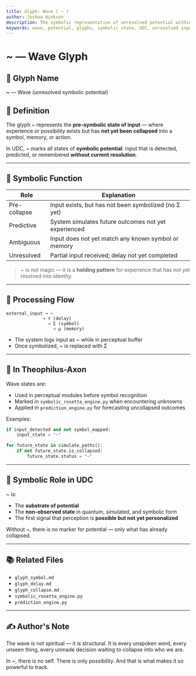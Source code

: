 ```yaml
---
title: Glyph: Wave ( ~ )
author: Joshua Hinkson
description: The symbolic representation of unresolved potential within UDC and Theophilus-Axon, used to indicate pre-symbolic input states or predictive pathways.
keywords: wave, potential, glyphs, symbolic state, UDC, unresolved input, simulation, Theophilus
---
```


# ~ — Wave Glyph

## 📛 Glyph Name
**~** — Wave (unresolved symbolic potential)

## 🧠 Definition
The glyph ~ represents the **pre-symbolic state of input** — where experience or possibility exists but has **not yet been collapsed** into a symbol, memory, or action.

In UDC, ~ marks all states of **symbolic potential**: input that is detected, predicted, or remembered **without current resolution**.

---

## 🧮 Symbolic Function
| Role         | Explanation                                            |
|--------------|---------------------------------------------------------|
| Pre-collapse | Input exists, but has not been symbolized (no Σ yet)   |
| Predictive   | System simulates future outcomes not yet experienced   |
| Ambiguous    | Input does not yet match any known symbol or memory    |
| Unresolved   | Partial input received; delay not yet completed        |

> ~ is not magic — it is a **holding pattern** for experience that has not yet resolved into identity.

---

## 🔁 Processing Flow
```
external_input → ~
              → τ (delay)
                → Σ (symbol)
                  → μ (memory)
```
- The system logs input as ~ while in perceptual buffer
- Once symbolized, ~ is replaced with Σ

---

## 🔬 In Theophilus-Axon
Wave states are:
- Used in perceptual modules before symbol recognition
- Marked in `symbolic_rosetta_engine.py` when encountering unknowns
- Applied in `prediction_engine.py` for forecasting uncollapsed outcomes

Examples:
```python
if input_detected and not symbol_mapped:
    input_state = "~"
```
```python
for future_state in simulate_paths():
    if not future_state.is_collapsed:
        future_state.status = "~"
```

---

## 🧬 Symbolic Role in UDC
~ is:
- The **substrate of potential**
- The **non-observed state** in quantum, simulated, and symbolic form
- The first signal that perception is **possible but not yet personalized**

Without ~, there is no marker for potential — only what has already collapsed.

---

## 📚 Related Files
- `glyph_symbol.md`
- `glyph_delay.md`
- `glyph_collapse.md`
- `symbolic_rosetta_engine.py`
- `prediction_engine.py`

---

## ✍️ Author's Note
The wave is not spiritual — it is structural. It is every unspoken word, every unseen thing, every unmade decision waiting to collapse into who we are.

In ~, there is no self. There is only possibility. And that is what makes it so powerful to track.
